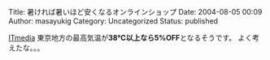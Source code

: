 Title: 暑ければ暑いほど安くなるオンラインショップ
Date: 2004-08-05 00:09
Author: masayukig
Category: Uncategorized
Status: published

[ITmedia](http://www.itmedia.co.jp/news/articles/0408/04/news037.html)
東京地方の最高気温が**38℃**以上なら**5%OFF**となるそうです。
よく考えたな。。。
